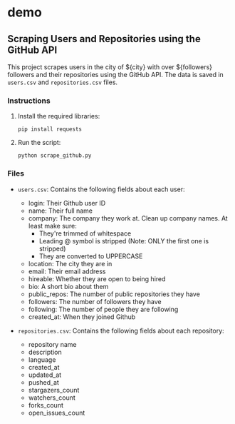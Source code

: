 # demo

## Scraping Users and Repositories using the GitHub API

This project scrapes users in the city of ${city} with over ${followers} followers and their repositories using the GitHub API. The data is saved in `users.csv` and `repositories.csv` files.

### Instructions

1. Install the required libraries:
   ```
   pip install requests
   ```

2. Run the script:
   ```
   python scrape_github.py
   ```

### Files

- `users.csv`: Contains the following fields about each user:
  - login: Their Github user ID
  - name: Their full name
  - company: The company they work at. Clean up company names. At least make sure:
    - They're trimmed of whitespace
    - Leading @ symbol is stripped (Note: ONLY the first one is stripped)
    - They are converted to UPPERCASE
  - location: The city they are in
  - email: Their email address
  - hireable: Whether they are open to being hired
  - bio: A short bio about them
  - public_repos: The number of public repositories they have
  - followers: The number of followers they have
  - following: The number of people they are following
  - created_at: When they joined Github

- `repositories.csv`: Contains the following fields about each repository:
  - repository name
  - description
  - language
  - created_at
  - updated_at
  - pushed_at
  - stargazers_count
  - watchers_count
  - forks_count
  - open_issues_count
